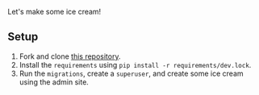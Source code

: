 Let's make some ice cream!

## Setup

1. Fork and clone [this repository](https://github.com/JoinCODED/TASK-Django-M9-DTL).
2. Install the `requirements` using `pip install -r requirements/dev.lock`.
3. Run the `migrations`, create a `superuser`, and create some ice cream using the admin site.
